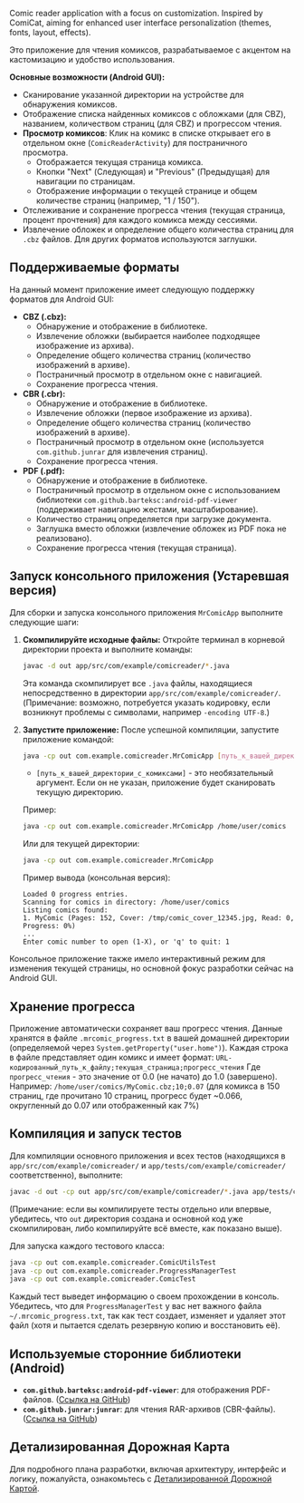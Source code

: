 Comic reader application with a focus on customization. Inspired by ComiCat, aiming for enhanced user interface personalization (themes, fonts, layout, effects).

Это приложение для чтения комиксов, разрабатываемое с акцентом на кастомизацию и удобство использования.

**Основные возможности (Android GUI):**
*   Сканирование указанной директории на устройстве для обнаружения комиксов.
*   Отображение списка найденных комиксов с обложками (для CBZ), названием, количеством страниц (для CBZ) и прогрессом чтения.
*   **Просмотр комиксов**: Клик на комикс в списке открывает его в отдельном окне (`ComicReaderActivity`) для постраничного просмотра.
    *   Отображается текущая страница комикса.
    *   Кнопки "Next" (Следующая) и "Previous" (Предыдущая) для навигации по страницам.
    *   Отображение информации о текущей странице и общем количестве страниц (например, "1 / 150").
*   Отслеживание и сохранение прогресса чтения (текущая страница, процент прочтения) для каждого комикса между сессиями.
*   Извлечение обложек и определение общего количества страниц для `.cbz` файлов. Для других форматов используются заглушки.

## Поддерживаемые форматы

На данный момент приложение имеет следующую поддержку форматов для Android GUI:

*   **CBZ (.cbz):**
    *   Обнаружение и отображение в библиотеке.
    *   Извлечение обложки (выбирается наиболее подходящее изображение из архива).
    *   Определение общего количества страниц (количество изображений в архиве).
    *   Постраничный просмотр в отдельном окне с навигацией.
    *   Сохранение прогресса чтения.
*   **CBR (.cbr):**
    *   Обнаружение и отображение в библиотеке.
    *   Извлечение обложки (первое изображение из архива).
    *   Определение общего количества страниц (количество изображений в архиве).
    *   Постраничный просмотр в отдельном окне (используется `com.github.junrar` для извлечения страниц).
    *   Сохранение прогресса чтения.
*   **PDF (.pdf):**
    *   Обнаружение и отображение в библиотеке.
    *   Постраничный просмотр в отдельном окне с использованием библиотеки `com.github.barteksc:android-pdf-viewer` (поддерживает навигацию жестами, масштабирование).
    *   Количество страниц определяется при загрузке документа.
    *   Заглушка вместо обложки (извлечение обложек из PDF пока не реализовано).
    *   Сохранение прогресса чтения (текущая страница).

## Запуск консольного приложения (Устаревшая версия)

Для сборки и запуска консольного приложения `MrComicApp` выполните следующие шаги:

1.  **Скомпилируйте исходные файлы:**
    Откройте терминал в корневой директории проекта и выполните команды:
    ```bash
    javac -d out app/src/com/example/comicreader/*.java
    ```
    Эта команда скомпилирует все `.java` файлы, находящиеся непосредственно в директории `app/src/com/example/comicreader/`.
    (Примечание: возможно, потребуется указать кодировку, если возникнут проблемы с символами, например `-encoding UTF-8`.)

2.  **Запустите приложение:**
    После успешной компиляции, запустите приложение командой:
    ```bash
    java -cp out com.example.comicreader.MrComicApp [путь_к_вашей_директории_с_комиксами]
    ```
    -   `[путь_к_вашей_директории_с_комиксами]` - это необязательный аргумент. Если он не указан, приложение будет сканировать текущую директорию.

    Пример:
    ```bash
    java -cp out com.example.comicreader.MrComicApp /home/user/comics
    ```
    Или для текущей директории:
    ```bash
    java -cp out com.example.comicreader.MrComicApp
    ```

    Пример вывода (консольная версия):
    ```
    Loaded 0 progress entries.
    Scanning for comics in directory: /home/user/comics
    Listing comics found:
    1. MyComic (Pages: 152, Cover: /tmp/comic_cover_12345.jpg, Read: 0, Progress: 0%)
    ...
    Enter comic number to open (1-X), or 'q' to quit: 1
    ```
Консольное приложение также имело интерактивный режим для изменения текущей страницы, но основной фокус разработки сейчас на Android GUI.

## Хранение прогресса

Приложение автоматически сохраняет ваш прогресс чтения. Данные хранятся в файле `.mrcomic_progress.txt` в вашей домашней директории (определяемой через `System.getProperty("user.home")`).
Каждая строка в файле представляет один комикс и имеет формат:
`URL-кодированный_путь_к_файлу;текущая_страница;прогресс_чтения`
Где `прогресс_чтения` - это значение от 0.0 (не начато) до 1.0 (завершено).
Например:
`/home/user/comics/MyComic.cbz;10;0.07` (для комикса в 150 страниц, где прочитано 10 страниц, прогресс будет ~0.066, округленный до 0.07 или отображенный как 7%)

## Компиляция и запуск тестов

Для компиляции основного приложения и всех тестов (находящихся в `app/src/com/example/comicreader/` и `app/tests/com/example/comicreader/` соответственно), выполните:
```bash
javac -d out -cp out app/src/com/example/comicreader/*.java app/tests/com/example/comicreader/*.java
```
(Примечание: если вы компилируете тесты отдельно или впервые, убедитесь, что `out` директория создана и основной код уже скомпилирован, либо компилируйте всё вместе, как показано выше).

Для запуска каждого тестового класса:
```bash
java -cp out com.example.comicreader.ComicUtilsTest
java -cp out com.example.comicreader.ProgressManagerTest
java -cp out com.example.comicreader.ComicTest
```
Каждый тест выведет информацию о своем прохождении в консоль. Убедитесь, что для `ProgressManagerTest` у вас нет важного файла `~/.mrcomic_progress.txt`, так как тест создает, изменяет и удаляет этот файл (хотя и пытается сделать резервную копию и восстановить её).

## Используемые сторонние библиотеки (Android)

*   **`com.github.barteksc:android-pdf-viewer`**: для отображения PDF-файлов. ([Ссылка на GitHub](https://github.com/barteksc/AndroidPdfViewer))
*   **`com.github.junrar:junrar`**: для чтения RAR-архивов (CBR-файлы). ([Ссылка на GitHub](https://github.com/junrar/junrar))



## Детализированная Дорожная Карта

Для подробного плана разработки, включая архитектуру, интерфейс и логику, пожалуйста, ознакомьтесь с [Детализированной Дорожной Картой](refined_roadmap.md).


